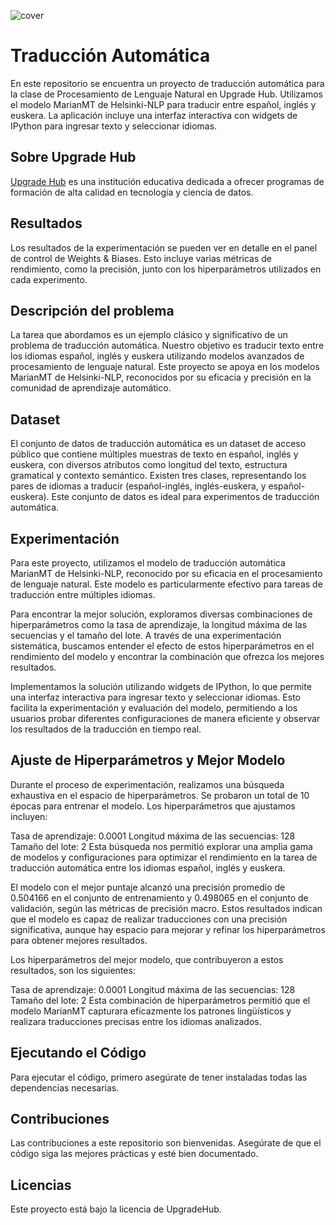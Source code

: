 ![cover](https://github.com/selincocarca/Traduccion_Automatica/assets/168861192/6d5bd87a-aae3-4bf6-ba07-9f1c83edbfb7)
# Traducción Automática

En este repositorio se encuentra un proyecto de traducción automática para la clase de Procesamiento de Lenguaje Natural en Upgrade Hub. Utilizamos el modelo MarianMT de Helsinki-NLP para traducir entre español, inglés y euskera. La aplicación incluye una interfaz interactiva con widgets de IPython para ingresar texto y seleccionar idiomas.

## Sobre Upgrade Hub

[Upgrade Hub](https://www.upgrade-hub.com/) es una institución educativa dedicada a ofrecer programas de formación de alta calidad en tecnología y ciencia de datos.

## Resultados

Los resultados de la experimentación se pueden ver en detalle en el panel de control de Weights & Biases. Esto incluye varias métricas de rendimiento, como la precisión, junto con los hiperparámetros utilizados en cada experimento.

## Descripción del problema

La tarea que abordamos es un ejemplo clásico y significativo de un problema de traducción automática. Nuestro objetivo es traducir texto entre los idiomas español, inglés y euskera utilizando modelos avanzados de procesamiento de lenguaje natural. Este proyecto se apoya en los modelos MarianMT de Helsinki-NLP, reconocidos por su eficacia y precisión en la comunidad de aprendizaje automático.

## Dataset

El conjunto de datos de traducción automática es un dataset de acceso público que contiene múltiples muestras de texto en español, inglés y euskera, con diversos atributos como longitud del texto, estructura gramatical y contexto semántico. Existen tres clases, representando los pares de idiomas a traducir (español-inglés, inglés-euskera, y español-euskera). Este conjunto de datos es ideal para experimentos de traducción automática.

## Experimentación

Para este proyecto, utilizamos el modelo de traducción automática MarianMT de Helsinki-NLP, reconocido por su eficacia en el procesamiento de lenguaje natural. Este modelo es particularmente efectivo para tareas de traducción entre múltiples idiomas.

Para encontrar la mejor solución, exploramos diversas combinaciones de hiperparámetros como la tasa de aprendizaje, la longitud máxima de las secuencias y el tamaño del lote. A través de una experimentación sistemática, buscamos entender el efecto de estos hiperparámetros en el rendimiento del modelo y encontrar la combinación que ofrezca los mejores resultados.

Implementamos la solución utilizando widgets de IPython, lo que permite una interfaz interactiva para ingresar texto y seleccionar idiomas. Esto facilita la experimentación y evaluación del modelo, permitiendo a los usuarios probar diferentes configuraciones de manera eficiente y observar los resultados de la traducción en tiempo real.

## Ajuste de Hiperparámetros y Mejor Modelo

Durante el proceso de experimentación, realizamos una búsqueda exhaustiva en el espacio de hiperparámetros. Se probaron un total de 10 épocas para entrenar el modelo. Los hiperparámetros que ajustamos incluyen:

Tasa de aprendizaje: 0.0001
Longitud máxima de las secuencias: 128
Tamaño del lote: 2
Esta búsqueda nos permitió explorar una amplia gama de modelos y configuraciones para optimizar el rendimiento en la tarea de traducción automática entre los idiomas español, inglés y euskera.

El modelo con el mejor puntaje alcanzó una precisión promedio de 0.504166 en el conjunto de entrenamiento y 0.498065 en el conjunto de validación, según las métricas de precisión macro. Estos resultados indican que el modelo es capaz de realizar traducciones con una precisión significativa, aunque hay espacio para mejorar y refinar los hiperparámetros para obtener mejores resultados.

Los hiperparámetros del mejor modelo, que contribuyeron a estos resultados, son los siguientes:

Tasa de aprendizaje: 0.0001
Longitud máxima de las secuencias: 128
Tamaño del lote: 2
Esta combinación de hiperparámetros permitió que el modelo MarianMT capturara eficazmente los patrones lingüísticos y realizara traducciones precisas entre los idiomas analizados.

## Ejecutando el Código

Para ejecutar el código, primero asegúrate de tener instaladas todas las dependencias necesarias.


## Contribuciones

Las contribuciones a este repositorio son bienvenidas. Asegúrate de que el código siga las mejores prácticas y esté bien documentado.

## Licencias

Este proyecto está bajo la licencia de UpgradeHub.
